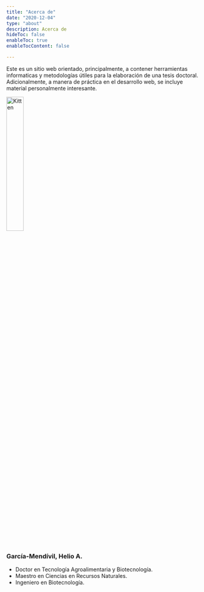 ```yaml
---
title: "Acerca de"
date: "2020-12-04"
type: "about"
description: Acerca de
hideToc: false
enableToc: true
enableTocContent: false

---
```




Este es un sitio web orientado, principalmente, a contener herramientas informaticas y metodologías útiles para la elaboración de una tesis doctoral. Adicionalmente, a manera de práctica en el desarrollo web, se incluye material personalmente interesante.


<img src="/images/whoami/avatar.jpg" alt="Kitten"
	title="A cute kitten" width="30%" height="30%" />

### García-Mendívil, Helio A.

*  Doctor en Tecnología Agroalimentaria y Biotecnología.
*  Maestro en Ciencias en Recursos Naturales.
*  Ingeniero en Biotecnología.

